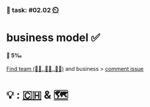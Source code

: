 ### 💪 task: #02.02 [⏲️](https://youtu.be/h1uaTOmvZbA)

# business model ✅

#### 🏅 5‰

[Find team (🧑‍💼..🧑‍🎨..🧑‍💻)](https://openpracticelibrary.com/practice/t2r2-talk-type-read-review/) and business > [comment issue](https://github.com/digital-sustainability/module-eoss-hs22-sandbox/issues/6)

# 💡 : [🇨🇭](https://ossbenchmark.com/institutions) & [🗺️](https://landscape.todogroup.org)